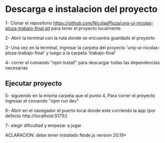 # Descarga e instalacion del proyecto
1- Clonar el repositorio https://github.com/NicolasPloza/unq-ui-nicolas-ploza-trabajo-final.git para tener el proyecto localmente

2- Abrir la terminal con la ruta donde se encuentra guardado el proyecto  

3- Una vez en la terminal, ingresar la carpeta del proyecto 'unq-ui-nicolas-ploza-trabajo-final' y luego a la carpeta 'trabajo-final'

4- correr el comando "npm install" para descargar todas las dependencias necesarias 

## Ejecutar proyecto 
5- siguiendo en la misma carpeta que el punto 4,  Para correr el proyecto ingresar el comando "npm run dev" 

6- Abrir en el navegador el puerto local donde este corriendo la app (por defecto  http://localhost:5173/)

7- elegir dificultad y empezar a jugar 


ACLARACION: debe tener instalado Node.js version 20.19+ 

